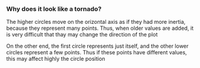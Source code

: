 ### Why does it look like a tornado?

The higher circles move on the orizontal axis as if they had more
inertia, because they represent many points. Thus, when older values
are added, it is very difficult that thay may change the direction of
the plot

On the other end, the first circle represents just itself, and the
other lower circles represent a few points. Thus if these points have
different values, this may affect highly the circle position


